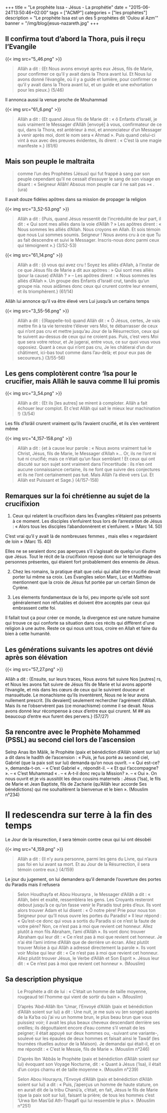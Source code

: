 +++
title = "Le prophète Issa - Jésus - La prophétie"
date = "2015-06-24T13:50:46+02:00"
tags = ["ACMP"]
categories = ["les prophètes"]
description = "Le prophète Issa est un des 5 prophètes dit 'Oulou al Azm'"
banner = "/img/blog/jesus-nazareth.jpg"
+++

## Il confirma tout d’abord la Thora, puis il reçu l’Evangile

{{< img src="5_46.png" >}}

>Allâh a dit : {Et Nous avons envoyé après eux Jésus, fils de Marie, pour
confirmer ce qu’il y avait dans la Thora avant lui. Et Nous lui avons donné
l’évangile, où il y a guide et lumière, pour confirmer ce qu’il y avait dans la
Thora avant lui, et un guide et une exhortation pour les pieux.} (5/46)

Il annonca aussi la venue proche de Mouhammad

{{< img src="61_6.png" >}}

>Allâh a dit : {Et quand Jésus fils de Marie dit : « ô Enfants d’Israël, je suis
vraiment le Messager d’Allâh [envoyé] à vous, confirmateur de ce qui, dans la
Thora, est antérieur à moi, et annonciateur d’un Messager à venir après moi,
dont le nom sera « Ahmad ». Puis quand celui-ci vint à eux avec des preuves
évidentes, ils dirent : « C’est là une magie manifeste ».} (61/6)

## Mais son peuple le maltraita

>comme l’un des Prophètes (Jésus) qui fut frappé à sang par son peuple cependant
qu’il ne cessait d’essuyer le sang de son visage en disant : « Seigneur Allâh!
Absous mon peuple car il ne sait pas »« . (ura)

Il avait douze fidèles apôtres dans sa mission de propager la religion

{{< img src="3_52-53.png" >}}

>Allâh a dit : {Puis, quand Jésus ressentit de l’incrédulité de leur part, il dit
: « Qui sont mes alliés dans la voie d’Allâh ? » Les apôtres dirent : « Nous
sommes les alliés d’Allah. Nous croyons en Allah. Et sois témoin que nous Lui
sommes soumis. Seigneur ! Nous avons cru à ce que Tu as fait descendre et suivi
le Messager. Inscris-nous donc parmi ceux qui témoignent ».} (3/52-53)

{{< img src="61_14.png" >}}

>Allâh a dit : {ô vous qui avez cru ! Soyez les alliés d’Allah, à l’instar de ce
que Jésus fils de Marie a dit aux apôtres :  » Qui sont mes alliés (pour la
cause) d’Allâh ?  » – Les apôtres dirent : « Nous sommes les alliés d’Allah ».
Un groupe des Enfants d’Israël crut, tandis qu’un groupe nia. nous aidâmes donc
ceux qui crurent contre leur ennemi, et ils triomphèrent.} (61/14)

Allâh lui annonce qu’il va être élevé vers Lui jusqu’à un certains temps

{{< img src="3_55-56.png" >}}

>Allâh a dit : {(Rappelle-toi) quand Allâh dit : « Ô Jésus, certes, Je vais
mettre fin à ta vie terrestre t’élever vers Moi, te débarrasser de ceux qui
n’ont pas cru et mettre jusqu’au Jour de la Résurrection, ceux qui te suivent
au-dessus de ceux qui ne croient pas. Puis, c’est vers Moi que sera votre
retour, et Je jugerai, entre vous, ce sur quoi vous vous opposiez. Quant à ceux
qui n’ont pas cru, Je les châtierai d’un dur châtiment, ici-bas tout comme dans
l’au-delà; et pour eux pas de secoureurs.} (3/55-56)

## Les gens complotèrent contre ‘Isa pour le crucifier, mais Allâh le sauva comme Il lui promis

{{< img src="3_54.png" >}}

>Allâh a dit : {Et ils [les autres] se mirent à comploter. Allâh a fait échouer
leur complot. Et c’est Allâh qui sait le mieux leur machination !} (3/54)

Les fils d’Isrâil crurent vraiment qu’ils l’avaient crucifié, et ils s’en
ventèrent même

{{< img src="4_157-158.png" >}}

>Allâh a dit : {et à cause leur parole : « Nous avons vraiment tué le Christ,
Jésus, fils de Marie, le Messager d’Allah »… Or, ils ne l’ont ni tué ni
crucifié; mais ce n’était qu’un faux semblant ! Et ceux qui ont discuté sur son
sujet sont vraiment dans l’incertitude : ils n’en ont aucune connaissance
certaine, ils ne font que suivre des conjectures et ils ne l’ont certainement
pas tué. Mais Allâh l’a élevé vers Lui. Et Allâh est Puissant et Sage.}
(4/157-158)

## Remarques sur la foi chrétienne au sujet de la crucifixion

1. Ceux qui relatent la crucifixion dans les Évangiles n’étaient pas présents à
ce moment. Les disciples s’enfuirent tous lors de l’arrestation de Jésus : «
Alors tous les disciples l’abandonnèrent et s’enfuirent. » (Marc 14. 50)

C’est vrai qu’il y avait là de nombreuses femmes , mais elles « regardaient de
loin » (Marc 15. 40)

Elles ne se seraient donc pas aperçues s’il s’agissait de quelqu’un d’autre que
Jésus. Tout le récit de la crucifixion repose donc sur le témoignage des
personnes présentes, qui étaient fort probablement des ennemis de Jésus.

2. Chez les romains, la pratique était que celui qui allait être crucifié devait
porter lui même sa croix. Les Évangiles selon Marc, Luc et Matthieu mentionnent
que la croix de Jésus fut portée par un certain Simon de Cyrène.

3. Les élements fondamentaux de la foi, peu importe qu'elle soit sont
généralement non réfutables et doivent être acceptés par ceux qui embrassent
cette foi.

Il fallait tout ça pour créer ce monde, la divergence est une nature humaine qui
trouve ce qui conforte sa situation dans ces récits qui diffèrent d'une religion
à une autre. Reste ce qui nous unit tous, croire en Allah et faire du bien à
cette humanité.


## Les générations suivants les apotres ont dévié après son élévation

{{< img src="57_27.png" >}}
>
Allâh a dit : {Ensuite, sur leurs traces, Nous avons fait suivre Nos [autres]
rs, et Nous les avons fait suivre de Jésus fils de Marie et lui avons apporté
l’évangile, et mis dans les cœurs de ceux qui le suivirent douceur et
mansuétude. Le monachisme qu’ils inventèrent, Nous ne le leur avons nullement
prescrit. [Ils devaient] seulement rechercher l’agrément d’Allah. Mais ils ne
l’observèrent pas (ce monachisme) comme il se devait. Nous avons donné leur
récompense à ceux d’entre eux qui crurent. M ## ais beaucoup d’entre eux furent
des pervers.} (57/27)

## Sa rencontre avec le Prophète Mohammed (PSSL) au second ciel lors de l’ascension

Selnp Anas Ibn Mâlik, le Prophète (paix et bénédiction d’Allâh soient sur lui) a
dit dans le hadîth de l’ascension : « Puis, je fus porté au second ciel, Gabriel
(que la paix soit sur lui) demanda qu’on nous ouvrît. – « Qui est-ce? »,
demanda-t-on. – « C’est Gabriel « , répondit-il. – « Et qui t’accompagne? ». – «
C’est Muhammad « . – « A-t-il donc reçu la Mission? ». – « Oui ». On nous ouvrit
et je vis aussitôt les deux cousins maternels : Jésus (‘Isa), le fils de Marie
et Jean Baptiste, fils de Zacharie (qu’Allâh leur accorde Ses bénédictions) qui
me souhaitèrent la bienvenue et le bien ». (Mouslim n°234)

# Il redescendra sur terre à la fin des temps

Le Jour de la résurection, il sera témoin contre ceux qui lui ont désobéi

{{< img src="4_159.png" >}}

>Allâh a dit : {Il n’y aura personne, parmi les gens du Livre, qui n’aura pas foi
en lui avant sa mort. Et au Jour de la Résurrection, il sera témoin contre eux.}
(4/159)

Le jour du jugement, on lui demandera qu’il demande l’ouverture des portes du
Paradis mais il refusera

>Selon Houdhayfa et Abou Hourayra , le Messager d’Allâh a dit : « Allâh, béni et
exalté, ressemblera les gens. Les Croyants resteront debout jusqu’à ce qu’on
fasse venir le Paradis tout près d’eux. Ils vont alors trouver Adam et lui
disent : « Ô notre père! Prie pour nous ton Seigneur pour qu’Il nous ouvre les
portes du Paradis! » Il leur répond : « Qu’est-ce donc qui vous a sortis du
Paradis si ce n’est la faute de votre père? Non, ce n’est pas à moi que revient
cet honneur. Allez plutôt à mon fils Abraham, l’ami d’Allâh ». Ils vont donc
trouver Abraham qui leur dit : « Ce n’est pas à moi que revient cet honneur. Je
n’ai été l’ami intime d’Allâh que de derrière un écran. Allez plutôt trouver
Moïse à qui Allâh a adressé directement la parole ». Ils vont voir Moïse qui
leur dit : « Ce n’est pas à moi que revient cet honneur. Allez plutôt trouver
Jésus, le Verbe d’Allâh et Son Esprit ». Jésus leur dit : « Ce n’est pas à moi
que revient cet honneur ». (Mouslim)

## Sa description physique

>Le Prophète a dit de lui : « C’était un homme de taille moyenne, rougeaud tel
l’homme qui vient de sortir du bain ». (Mouslim)

>D’après ‘Abd-Allâh Ibn ‘Umar, l’Envoyé d’Allâh (paix et bénédiction d’Allâh
soient sur lui) a dit : Une nuit, je me suis vu (en songe) auprès de la Ka’ba où
j’ai vu un homme brun, le plus beau brun que vous puissiez voir; il avait les
plus beaux cheveux descendant derrière ses oreilles; ils dégouttaient encore
d’eau comme s’il venait de les peigner; il était appuyé sur deux hommes ou,
-suivant une variante-, soulevé sur les épaules de deux hommes et faisait ainsi
le Tawâf (les tournées rituelles autour de la Maison). Je demandai qui était-il,
et on me répondit : « C’est le Messie, fils de Marie ». (Mouslim n°246)

>D’après Ibn ‘Abbâs le Prophète (paix et bénédiction d’Allâh soient sur lui)
évoquant son Voyage Nocturne, dit : « Quant à Jésus (‘Isa), il était d’un corps
charnu et de taille moyenne ». (Mouslim n°239)

>Selon Abou Hourayra, l’Envoyé d’Allâh (paix et bénédiction d’Allâh soient sur
lui) a dit : « Puis, j’aperçus un homme de haute stature, on en aurait dit de la
tribu Chanû’a, c’était, en fait, Jésus le fils de Marie (que la paix soit sur
lui), faisant la prière; de tous les hommes c’est ‘Urwa Ibn Mas’ûd Ath-Thaqafî
qui lui ressemble le plus ». (Mouslim n°251)
